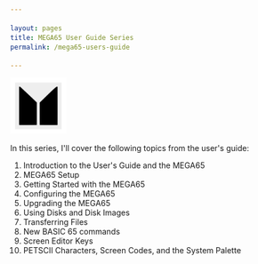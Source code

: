 ```yaml
---

layout: pages
title: MEGA65 User Guide Series
permalink: /mega65-users-guide

---
```


<img class="category" src="/images/design/mega65.svg" width="20%" />

In this series, I'll cover the following topics from the user's guide:

1. Introduction to the User's Guide and the MEGA65
2. MEGA65 Setup
3. Getting Started with the MEGA65
4. Configuring the MEGA65
5. Upgrading the MEGA65
6. Using Disks and Disk Images
7. Transferring Files
8. New BASIC 65 commands
9. Screen Editor Keys
10. PETSCII Characters, Screen Codes, and the System Palette

